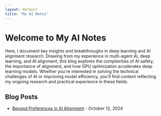 ```yaml
---
layout: default
title: "My AI Notes"
---
```


# Welcome to My AI Notes

Here, I document key insights and breakthroughs in deep learning and AI alignment research. Drawing from my experience in multi-agent AI, deep learning, and AI alignment, this blog explores the complexities of AI safety, the importance of alignment, and how GPU optimization accelerates deep learning models. Whether you're interested in solving the technical challenges of AI or improving model efficiency, you'll find content reflecting my ongoing research and practical experience in these fields.

## Blog Posts

<ul>
  <li><a href="https://github.com/sprasadhpy/myAInotes/blob/gh-pages/_posts/sample.html">Beyond Preferences in AI Alignment</a> - October 12, 2024</li>
  <!-- Add more posts here -->
</ul>
